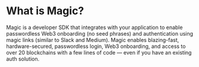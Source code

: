 # What is Magic?

Magic is a developer SDK that integrates with your application to enable passwordless Web3 onboarding (no seed phrases) and authentication using magic links (similar to Slack and Medium). Magic enables blazing-fast, hardware-secured, passwordless login, Web3 onboarding, and access to over 20 blockchains with a few lines of code — even if you have an existing auth solution.